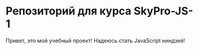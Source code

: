 # Репозиторий для курса SkyPro-JS-1

Привет, это мой учебный проект!
Надеюсь стать JavaScript ниндзей!
